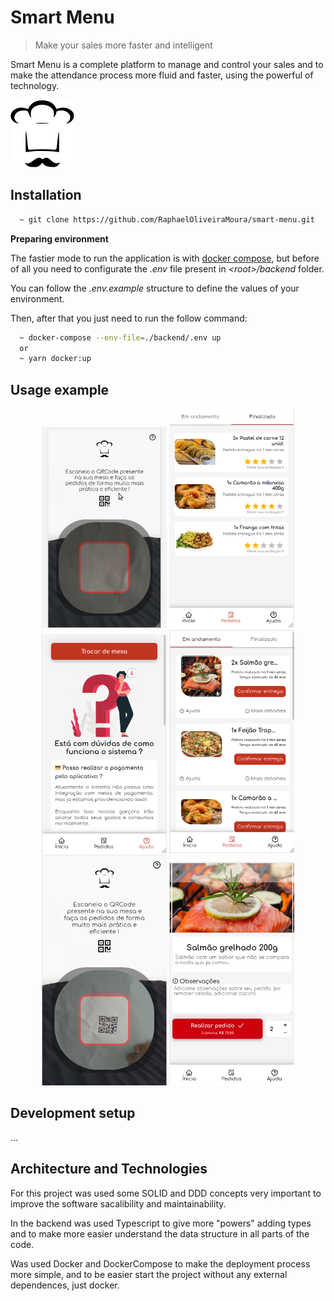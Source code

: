 # Smart Menu

> Make your sales more faster and intelligent

Smart Menu is a complete platform to manage and control your sales and to make the attendance process more fluid and faster, using the powerful of technology.

![Smart Menu](frontend/src/assets/logo.png)

## Installation

```sh
  ~ git clone https://github.com/RaphaelOliveiraMoura/smart-menu.git
```

**Preparing environment**

The fastier mode to run the application is with [docker compose](https://docs.docker.com/compose/), but before of all you need to configurate the _.env_ file present in _\<root\>/backend_ folder.

You can follow the _.env.example_ structure to define the values of your environment.

Then, after that you just need to run the follow command:

```sh
  ~ docker-compose --env-file=./backend/.env up
  or
  ~ yarn docker:up
```

## Usage example

<div style="text-align:center">
  <img width="200px" src="documentation/demo.gif"/>
  <img width="200px" src="documentation/screens/finished.png"/>
  <img width="200px" src="documentation/screens/help.png"/>
  <img width="200px" src="documentation/screens/in-progress.png"/>
  <img width="200px" src="documentation/screens/login.png"/>
  <img width="200px" src="documentation/screens/product-info.png"/>
</div>

## Development setup

...

## Architecture and Technologies

For this project was used some SOLID and DDD concepts very important to improve the software sacalibility and maintainability.

In the backend was used Typescript to give more "powers" adding types and to make more easier understand the data structure in all parts of the code.

Was used Docker and DockerCompose to make the deployment process more simple, and to be easier start the project without any external dependences, just docker.
